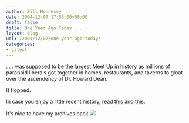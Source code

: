 ```yaml
---
author: Bill Hennessy
date: 2004-12-07 17:56:00+00:00
draft: false
title: One Year Ago Today . . .
layout: blog
url: /2004/12/07/one-year-ago-today/
categories:
- Latest
---
```


. . . was supposed to be the largest Meet Up in history as millions of paranoid liberals got together in homes, restaurants, and taverns to gloat over the ascendency of Dr. Howard Dean.   
  
It flopped.   
  
In case you enjoy a little recent history, read [this ](https://blog.billhennessy.com/blogs/hennessys_view/archive/2004/01/03/807.aspx)and [this](https://blog.billhennessy.com/blogs/hennessys_view/archive/2004/01/01/815.aspx).   
  
It's nice to have my archives back.![](https://blog.billhennessy.com/aggbug.aspx?PostID=455)

